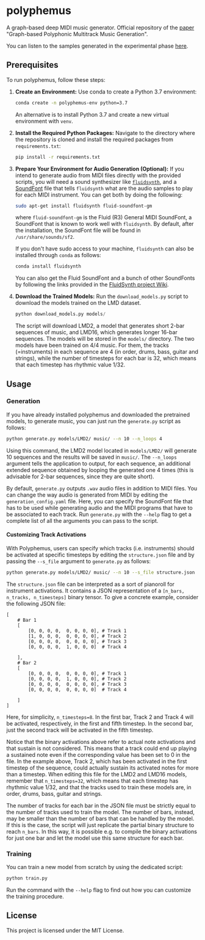 # polyphemus

A graph-based deep MIDI music generator. Official repository of the [paper](https://arxiv.org/abs/2307.14928) "Graph-based Polyphonic Multitrack Music Generation".

You can listen to the samples generated in the experimental phase [here](https://emanuelecosenza.github.io/polyphemus/).


## Prerequisites

To run polyphemus, follow these steps:

1. **Create an Environment:**
   Use conda to create a Python 3.7 environment:
   ```sh
   conda create -n polyphemus-env python=3.7
   ```
   An alternative is to install Python 3.7 and create a new virtual environment with `venv`.
   
2. **Install the Required Python Packages:**
   Navigate to the directory where the repository is cloned and install the required packages from `requirements.txt`:
   ```sh
   pip install -r requirements.txt
   ```

3. **Prepare Your Environment for Audio Generation (Optional):**
   If you intend to generate audio from MIDI files directly with the provided scripts, you will need a sound synthesizer like [`fluidsynth`](https://github.com/FluidSynth/fluidsynth/wiki), and a [SoundFont](https://github.com/FluidSynth/fluidsynth/wiki/SoundFont) file that tells `fluidsynth` what are the audio samples to play for each MIDI instrument. You can get both by doing the following:
   ```sh
   sudo apt-get install fluidsynth fluid-soundfont-gm
   ```
   where `fluid-soundfont-gm` is the Fluid (R3) General MIDI SoundFont, a SoundFont that is known to work well with `fluidsynth`. By default, after the installation, the SoundFont file will be found in `/usr/share/sounds/sf2`.
   
   If you don't have sudo access to your machine, `fluidsynth` can also be installed through `conda` as follows:
   ```sh
   conda install fluidsynth
   ```
   You can also get the Fluid SoundFont and a bunch of other SoundFonts by following the links provided in the [FluidSynth project Wiki](https://github.com/FluidSynth/fluidsynth/wiki/SoundFont).

4. **Download the Trained Models:**
   Run the `download_models.py` script to download the models trained on the LMD dataset.
   ```python
   python download_models.py models/
   ```
   The script will download LMD2, a model that generates short 2-bar sequences of music, and LMD16, which generates longer 16-bar sequences. The models will be stored in the `models/` directory. The two models have been trained on 4/4 music. For them, the tracks (=instruments) in each sequence are 4 (in order, drums, bass, guitar and strings), while the number of timesteps for each bar is 32, which means that each timestep has rhythmic value 1/32.

## Usage

### Generation

If you have already installed polyphemus and downloaded the pretrained models, to generate music, you can just run the `generate.py` script as follows:
```sh
python generate.py models/LMD2/ music/ --n 10 --n_loops 4
```
Using this command, the LMD2 model located in `models/LMD2/` will generate 10 sequences and the results will be saved in `music/`. The `--n_loops` argument tells the application to output, for each sequence, an additional extended sequence obtained by looping the generated one 4 times (this is advisable for 2-bar sequences, since they are quite short).

By default, `generate.py` outputs `.wav` audio files in addition to MIDI files. You can change the way audio is generated from MIDI by editing the `generation_config.yaml` file. Here, you can specify the SoundFont file that has to be used while generating audio and the MIDI programs that have to be associated to each track. Run `generate.py` with the `--help` flag to get a complete list of all the arguments you can pass to the script.

#### Customizing Track Activations

With Polyphemus, users can specify which tracks (i.e. instruments) should be activated at specific timesteps by editing the `structure.json` file and by passing the `--s_file` argument to `generate.py` as follows:
```sh
python generate.py models/LMD2/ music/ --n 10 --s_file structure.json
```

The `structure.json` file can be interpreted as a sort of pianoroll for instrument activations. It contains a JSON representation of a `[n_bars, n_tracks, n_timesteps]` binary tensor. To give a concrete example, consider the following JSON file:
```
[
    # Bar 1
    [
        [0, 0, 0, 0,  0, 0, 0, 0], # Track 1
        [1, 0, 0, 0,  0, 0, 0, 0], # Track 2
        [0, 0, 0, 0,  0, 0, 0, 0], # Track 3
        [0, 0, 0, 0,  1, 0, 0, 0]  # Track 4
        
    ],
    # Bar 2
    [
        [0, 0, 0, 0,  0, 0, 0, 0], # Track 1
        [0, 0, 0, 0,  1, 0, 0, 0], # Track 2
        [0, 0, 0, 0,  0, 0, 0, 0], # Track 3
        [0, 0, 0, 0,  0, 0, 0, 0]  # Track 4
        
    ]
]
```
Here, for simplicity, `n_timesteps=8`. In the first bar, Track 2 and Track 4 will be activated, respectively, in the first and fifth timestep. In the second bar, just the second track will be activated in the fifth timestep.

Notice that the binary activations above refer to actual note activations and that sustain is not considered. This means that a track could end up playing a sustained note even if the corresponding value has been set to 0 in the file. In the example above, Track 2, which has been activated in the first timestep of the sequence, could actually sustain its activated notes for more than a timestep.
When editing this file for the LMD2 and LMD16 models, remember that `n_timesteps=32`, which means that each timestep has rhythmic value 1/32, and that the tracks used to train these models are, in order, drums, bass, guitar and strings.

The number of tracks for each bar in the JSON file must be strictly equal to the number of tracks used to train the model. The number of bars, instead, may be smaller than the number of bars that can be handled by the model. If this is the case, the script will just replicate the partial binary structure to reach `n_bars`. In this way, it is possible e.g. to compile the binary activations for just one bar and let the model use this same structure for each bar.

### Training

You can train a new model from scratch by using the dedicated script:
```sh
python train.py
```
Run the command with the `--help` flag to find out how you can customize the training procedure.

## License

This project is licensed under the MIT License.
